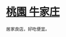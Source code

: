 
# [桃園 牛家庄](https://www.google.com.tw/maps/place/%E7%89%9B%E5%AE%B6%E8%8E%8A/@24.9910425,121.3062912,16.5z/data=!4m5!3m4!1s0x0:0xe6ddae744fca6a5f!8m2!3d24.9926353!4d121.3000706)

    居家良店，好吃便宜。